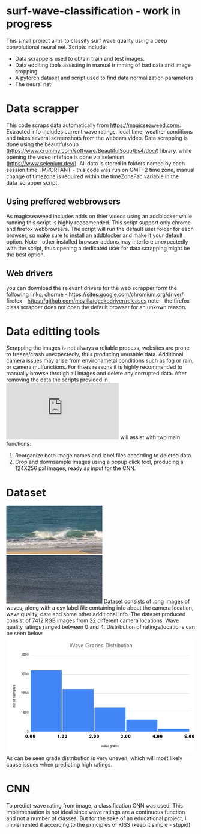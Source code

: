 # surf-wave-classification - work in progress
This small project aims to classify surf wave quality using a deep convolutional neural net. Scripts include:
- Data scrappers used to obtain train and test images.
- Data edditing tools assisting in manual trimming of bad data and image cropping.
- A pytorch dataset and script used to find data normalization parameters.
- The neural net.
# Data scrapper
This code scraps data automatically from https://magicseaweed.com/. Extracted info includes current wave ratings, local time, weather conditions and takes several screenshots from the webcam video. Data scrapping is done using the beautifulsoup (https://www.crummy.com/software/BeautifulSoup/bs4/doc/) library, while opening the video inteface is done via selenium (https://www.selenium.dev/).
All data is stored in folders named by each session time, IMPORTANT - this code was run on GMT+2 time zone, manual change of timezone is required within the timeZoneFac variable in the data_scrapper script.
## Using preffered webbrowsers
As magicseaweed includes adds on thier videos using an addblocker while running this script is highly reccomended. This script support only chrome and firefox webbrowsers. The script will run the default user folder for each browser, so make sure to install an addblocker and make it your default option.
Note - other installed browser addons may interfere unexpectedly with the script, thus opening a dedicated user for data scrapping might be the best option.
## Web drivers
you can download the relevant drivers for the web scrapper form the following links:
chorme - https://sites.google.com/chromium.org/driver/
firefox - https://github.com/mozilla/geckodriver/releases
note - the firefox class scrapper does not open the default browser for an unkown reason. 
# Data editting tools
Scrapping the images is not always a reliable process, websites are prone to freeze/crash unexpectedly, thus producing unusable data. Additional camera issues may arise from environametal conditions such as fog or rain, or camera mulfunctions. 
For thses reasons it is highly recommended to manually browse through all images and delete any corrupted data.
After removing the data the scripts provided in ![images to data](https://github.com/ahaziv/surf-wave-classification/blob/main/data%20producers/image%20to%20data.py) will assist with two main functions:
1. Reorganize both image names and label files according to deleted data.
2. Crop and downsample images using a popup click tool, producing a 124X256 pxl images, ready as input for the CNN.

# Dataset
![wave1](https://github.com/ahaziv/surf-wave-classification/blob/main/image344.png) ![wave2](https://github.com/ahaziv/surf-wave-classification/blob/main/image335.png)
Dataset consists of .png images of waves, along with a csv label file containing info about the camera location, wave quality, date and some other additional info.
The dataset produced consist of 7412 RGB images from 32 different camera locations. Wave quality ratings ranged between 0 and 4. Distribution of ratings/locations can be seen below.
![wave1](https://github.com/ahaziv/surf-wave-classification/blob/main/Wave%20Grades%20Distribution.png)
As can be seen grade distribution is very uneven, which will most likely cause issues when predicting high ratings.

# CNN
To predict wave rating from image, a classification CNN was used. This implementation is not ideal since wave ratings are a continuous function and not a number of classes. But for the sake of an educational project, I implemented it according to the principles of KISS (keep it simple - stupid)
